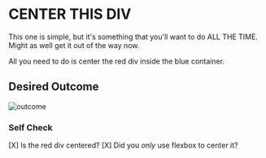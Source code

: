 # CENTER THIS DIV

This one is simple, but it's something that you'll want to do ALL THE TIME.  Might as well get it out of the way now.

All you need to do is center the red div inside the blue container.

## Desired Outcome

![outcome](./desired-outcome.png)

### Self Check

[X] Is the red div centered?
[X] Did you _only_ use flexbox to center it?
